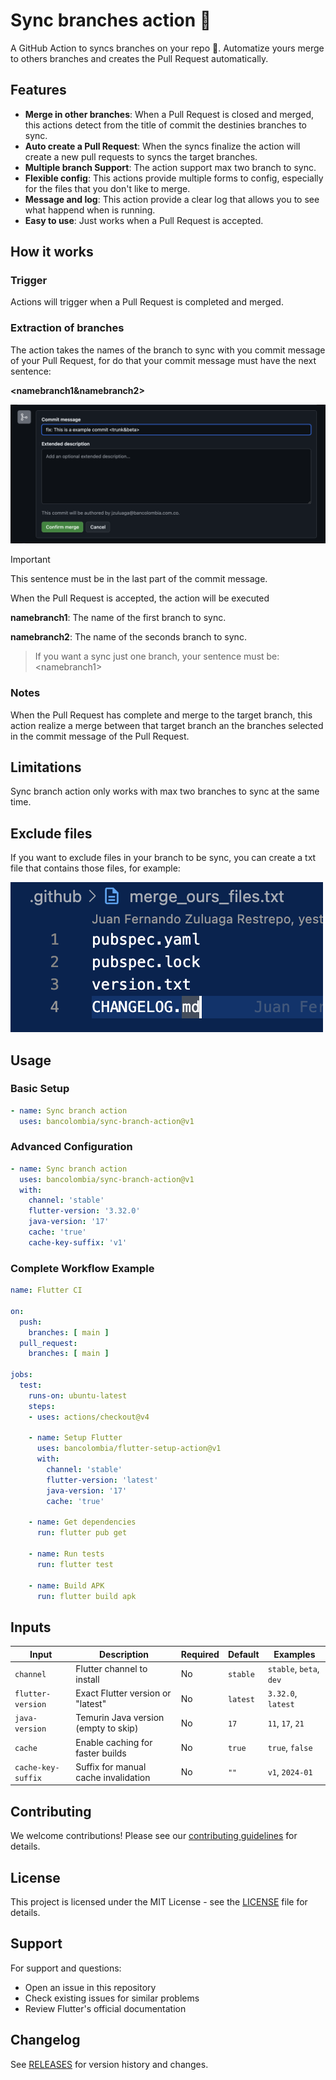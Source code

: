 # Sync branches action 🤖 

A GitHub Action to syncs branches on your repo 🎉. Automatize yours merge to others branches and creates the Pull Request automatically.

## Features

- **Merge in other branches**: When a Pull Request is closed and merged, this actions detect from the title of commit the destinies branches to sync.
- **Auto create a Pull Request**: When the syncs finalize the action will create a new pull requests to syncs the target branches.
- **Multiple branch Support**: The action support max two branch to sync.
- **Flexible config**: This actions provide multiple forms to config, especially for the files that you don't like to merge.
- **Message and log**: This action provide a clear log that allows you to see what happend when is running.
- **Easy to use**: Just works when a Pull Request is accepted.


## How it works

### Trigger

Actions will trigger when a Pull Request is completed and merged.

### Extraction of branches

The action takes the names of the branch to sync with you commit message of your Pull Request, for do that your commit message must have the next sentence:

**<namebranch1&namebranch2>**

![merge title](./docs/img/merge_image.png)

> [!IMPORTANT]
> This sentence must be in the last part of the commit message.

When the Pull Request is accepted, the action will be executed

**namebranch1**: The name of the first branch to sync.

**namebranch2**: The name of the seconds branch to sync.

> If you want a sync just one branch, your sentence must be: \<namebranch1>

### Notes

When the Pull Request has complete and merge to the target branch, this action realize a merge between that target branch an the branches selected in the commit message of the Pull Request.

## Limitations

Sync branch action only works with max two branches to sync at the same time.

## Exclude files

If you want to exclude files in your branch to be sync, you can create a txt file that contains those files, for example:

![exclude_file](./docs/img/exclude_files.png)

## Usage

### Basic Setup

```yaml
- name: Sync branch action
  uses: bancolombia/sync-branch-action@v1
```

### Advanced Configuration

```yaml
- name: Sync branch action
  uses: bancolombia/sync-branch-action@v1
  with:
    channel: 'stable'
    flutter-version: '3.32.0'
    java-version: '17'
    cache: 'true'
    cache-key-suffix: 'v1'
```

### Complete Workflow Example

```yaml
name: Flutter CI

on:
  push:
    branches: [ main ]
  pull_request:
    branches: [ main ]

jobs:
  test:
    runs-on: ubuntu-latest
    steps:
    - uses: actions/checkout@v4
    
    - name: Setup Flutter
      uses: bancolombia/flutter-setup-action@v1
      with:
        channel: 'stable'
        flutter-version: 'latest'
        java-version: '17'
        cache: 'true'
    
    - name: Get dependencies
      run: flutter pub get
    
    - name: Run tests
      run: flutter test
    
    - name: Build APK
      run: flutter build apk
```

## Inputs

| Input | Description | Required | Default | Examples |
|-------|-------------|----------|---------|----------|
| `channel` | Flutter channel to install | No | `stable` | `stable`, `beta`, `dev` |
| `flutter-version` | Exact Flutter version or "latest" | No | `latest` | `3.32.0`, `latest` |
| `java-version` | Temurin Java version (empty to skip) | No | `17` | `11`, `17`, `21` |
| `cache` | Enable caching for faster builds | No | `true` | `true`, `false` |
| `cache-key-suffix` | Suffix for manual cache invalidation | No | `""` | `v1`, `2024-01` |



## Contributing

We welcome contributions! Please see our [contributing guidelines](CONTRIBUTING.md) for details.

## License

This project is licensed under the MIT License - see the [LICENSE](LICENSE) file for details.

## Support

For support and questions:
- Open an issue in this repository
- Check existing issues for similar problems
- Review Flutter's official documentation

## Changelog

See [RELEASES](https://github.com/bancolombia/flutter-setup-action/releases) for version history and changes.